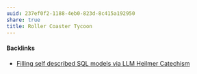 ```yaml
---
uuid: 237ef0f2-1188-4eb0-823d-8c415a192950
share: true
title: Roller Coaster Tycoon
---
```

#### Backlinks

* [Filling self described SQL models via LLM Heilmer Catechism](/c1f5a29f-e664-480a-86c3-67efed75ff0b)